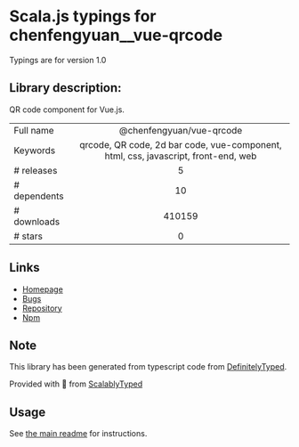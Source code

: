 
# Scala.js typings for chenfengyuan__vue-qrcode

Typings are for version 1.0

## Library description:
QR code component for Vue.js.

|                    |                 |
| ------------------ | :-------------: |
| Full name          | @chenfengyuan/vue-qrcode |
| Keywords           | qrcode, QR code, 2d bar code, vue-component, html, css, javascript, front-end, web |
| # releases         | 5 |
| # dependents       | 10 |
| # downloads        | 410159 |
| # stars            | 0 |

## Links
- [Homepage](https://fengyuanchen.github.io/vue-qrcode)
- [Bugs](https://github.com/fengyuanchen/vue-qrcode/issues)
- [Repository](https://github.com/fengyuanchen/vue-qrcode)
- [Npm](https://www.npmjs.com/package/%40chenfengyuan%2Fvue-qrcode)
    


## Note
This library has been generated from typescript code from [DefinitelyTyped](https://definitelytyped.org).

Provided with :purple_heart: from [ScalablyTyped](https://github.com/oyvindberg/ScalablyTyped)

## Usage
See [the main readme](../../readme.md) for instructions.


